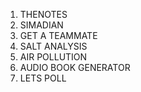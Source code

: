 1. THENOTES
2. SIMADIAN
3. GET A TEAMMATE
4. SALT ANALYSIS
5. AIR POLLUTION
6. AUDIO BOOK GENERATOR
7. LETS POLL
